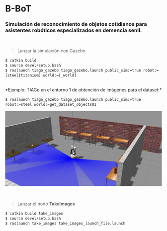 # B-BoT
### Simulación de reconocimiento de objetos cotidianos para asistentes robóticos especializados en demencia senil.

<br>

>Lanzar la simulación con Gazebo

```
$ catkin build
$ source devel/setup.bash
$ roslaunch tiago_gazebo tiago_gazebo.launch public_sim:=true robot:=[steel|titanium] world:=[_world]
```

<br>
*Ejemplo: TIAGo en el entorno 1 de obtención de imágenes para el dataset:*

```
$ roslaunch tiago_gazebo tiago_gazebo.launch public_sim:=true robot:=steel world:=get_dataset_objects01
```

![alt text](doc/simulation02.jpg "TIAGo en el entorno de dataset 1")

<br>

>Lanzar el nodo **TakeImages**

```
$ catkin build take_images
$ source devel/setup.bash
$ roslaunch take_images take_images_launch_file.launch
```


